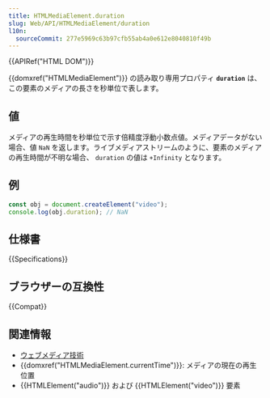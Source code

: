 ```yaml
---
title: HTMLMediaElement.duration
slug: Web/API/HTMLMediaElement/duration
l10n:
  sourceCommit: 277e5969c63b97cfb55ab4a0e612e8040810f49b
---
```


{{APIRef("HTML DOM")}}

{{domxref("HTMLMediaElement")}} の読み取り専用プロパティ **`duration`** は、この要素のメディアの長さを秒単位で表します。

## 値

メディアの再生時間を秒単位で示す倍精度浮動小数点値。メディアデータがない場合、値 `NaN` を返します。ライブメディアストリームのように、要素のメディアの再生時間が不明な場合、 `duration` の値は `+Infinity` となります。

## 例

```js
const obj = document.createElement("video");
console.log(obj.duration); // NaN
```

## 仕様書

{{Specifications}}

## ブラウザーの互換性

{{Compat}}

## 関連情報

- [ウェブメディア技術](/ja/docs/Web/Media)
- {{domxref("HTMLMediaElement.currentTime")}}: メディアの現在の再生位置
- {{HTMLElement("audio")}} および {{HTMLElement("video")}} 要素
